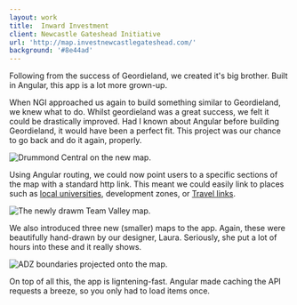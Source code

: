 ```yaml
---
layout: work
title:  Inward Investment
client: Newcastle Gateshead Initiative
url: 'http://map.investnewcastlegateshead.com/'
background: '#8e44ad'
---
```


Following from the success of Geordieland, we created it's big brother.
Built in Angular, this app is a lot more grown-up.

When NGI approached us again to build something similar to Geordieland, we knew what to do.
Whilst geordieland was a great success, we felt it could be drastically improved.
Had I known about Angular before building Geordieland, it would have been a perfect fit.
This project was our chance to go back and do it again, properly.

![Drummond Central on the new map.](/images/work/inward-investment/drummond-central.png)

Using Angular routing, we could now point users to a specific sections of the map with a standard http link.
This meant we could easily link to places such as [local universities](http://map.investnewcastlegateshead.com/map-2/sector-12/venue-791), development zones,  or [Travel links](http://map.investnewcastlegateshead.com/map-2/sector-11/venue-803).

![The newly drawm Team Valley map.](/images/work/inward-investment/team-valley.png)

We also introduced three new (smaller) maps to the app.
Again, these were beautifully hand-drawn by our designer, Laura.
Seriously, she put a lot of hours into these and it really shows.

![ADZ boundaries projected onto the map.](/images/work/inward-investment/adz.png)

On top of all this, the app is ligntening-fast.
Angular made caching the API requests a breeze, so you only had to load items once.

